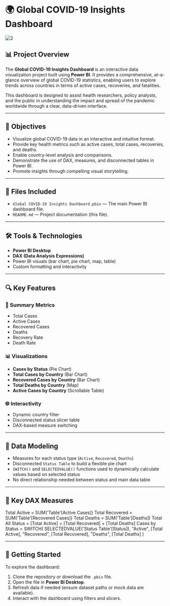 # 🌍 Global COVID-19 Insights Dashboard

![2](https://github.com/user-attachments/assets/1b261666-d2c8-4740-a7db-3d2664b2cbf1)


## 📊 Project Overview

The **Global COVID-19 Insights Dashboard** is an interactive data visualization project built using **Power BI**. It provides a comprehensive, at-a-glance overview of global COVID-19 statistics, enabling users to explore trends across countries in terms of active cases, recoveries, and fatalities.

This dashboard is designed to assist health researchers, policy analysts, and the public in understanding the impact and spread of the pandemic worldwide through a clear, data-driven interface.

---

## 🧠 Objectives

- Visualize global COVID-19 data in an interactive and intuitive format.
- Provide key health metrics such as active cases, total cases, recoveries, and deaths.
- Enable country-level analysis and comparisons.
- Demonstrate the use of DAX, measures, and disconnected tables in Power BI.
- Promote insights through compelling visual storytelling.

---

## 📁 Files Included

- `Global COVID-19 Insights Dashboard.pbix` — The main Power BI dashboard file.
- `README.md` — Project documentation (this file).

---

## 🛠 Tools & Technologies

- **Power BI Desktop**
- **DAX (Data Analysis Expressions)**
- Power BI visuals (bar chart, pie chart, map, table)
- Custom formatting and interactivity

---

## 🔍 Key Features

### 🧾 Summary Metrics
- Total Cases
- Active Cases
- Recovered Cases
- Deaths
- Recovery Rate
- Death Rate

### 📊 Visualizations
- **Cases by Status** (Pie Chart)
- **Total Cases by Country** (Bar Chart)
- **Recovered Cases by Country** (Bar Chart)
- **Total Deaths by Country** (Map)
- **Active Cases by Country** (Scrollable Table)

### 🌐 Interactivity
- Dynamic country filter
- Disconnected status slicer table
- DAX-based measure switching

---

## 📐 Data Modeling

- Measures for each status type (`Active`, `Recovered`, `Deaths`)
- Disconnected `Status Table` to build a flexible pie chart
- `SWITCH()` and `SELECTEDVALUE()` functions used to dynamically calculate values based on selected status
- No direct relationship needed between status and main data table

---

## 🧮 Key DAX Measures

Total Active = SUM('Table'[Active Cases])
Total Recovered = SUM('Table'[Recovered Cases])
Total Deaths = SUM('Table'[Deaths])
Total All Status = [Total Active] + [Total Recovered] + [Total Deaths]
Cases by Status = 
    SWITCH(
        SELECTEDVALUE('Status Table'[Status]),
        "Active", [Total Active],
        "Recovered", [Total Recovered],
        "Deaths", [Total Deaths]
    )

---

## 🚀 Getting Started

To explore the dashboard:

1. Clone the repository or download the `.pbix` file.
2. Open the file in **Power BI Desktop**.
3. Refresh data if needed (ensure dataset paths or mock data are available).
4. Interact with the dashboard using filters and slicers.
